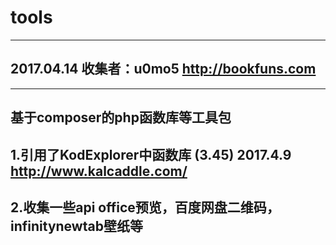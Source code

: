 # tools
-----
## 2017.04.14  收集者：u0mo5    http://bookfuns.com
-----
基于composer的php函数库等工具包
-----
1.引用了KodExplorer中函数库    (3.45) 2017.4.9   http://www.kalcaddle.com/
-----
2.收集一些api office预览，百度网盘二维码，infinitynewtab壁纸等
-----